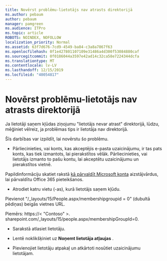 ```yaml
---
title: Novērst problēmu-lietotājs nav atrasts direktorijā
ms.author: pebaum
author: pebaum
manager: pamgreen
ms.audience: ITPro
ms.topic: article
ROBOTS: NOINDEX, NOFOLLOW
localization_priority: Normal
ms.assetid: 63f7d676-7cd9-4549-ba84-c3a8a7867f63
ms.openlocfilehash: 0f1e427801107109e31486a4d300f53084880caf
ms.sourcegitcommit: 0f0186044a3597e42ad14c32ca58e7224344dcfa
ms.translationtype: MT
ms.contentlocale: lv-LV
ms.lasthandoff: 12/15/2019
ms.locfileid: "40054817"
---
```

# <a name="troubleshoot-issue---user-not-found-in-directory"></a>Novērst problēmu-lietotājs nav atrasts direktorijā

Ja lietotāji saņem kļūdas ziņojumu "lietotājs nevar atrast" direktorijā, lūdzu, mēģiniet vēlreiz, ja problēmas tips ir lietotāja nav direktorijā.

Šīs darbības var izpildīt, lai novērstu šo problēmu.

- Pārliecinieties, vai konts, kas akceptējis e-pasta uzaicinājumu, ir tas pats konts, kas tiek izmantots, lai pierakstītos vēlāk. Pārliecinieties, vai lietotājs izmanto to pašu kontu, lai akceptētu uzaicinājumu un pierakstītos vietnē. 

Papildinformāciju skatiet rakstā [kā pārvaldīt Microsoft konta</a> aizstājvārdus, lai pārvaldītu Office 365 pieteikšanos](https://support.microsoft.com/help/12407/microsoft-account-how-to-manage-aliases). 

- Atrodiet katru vietu (-as), kurā lietotājs saņem kļūdu. 

Pievienot "/_layouts/15/People.aspx/membershipgroupid = 0" (dubultā pēdiņas) beigās vietnes URL. 

Piemērs: https://< "Contoso" >. sharepoint.com/_layouts/15/people.aspx/membershipGroupId=0.

- Sarakstā atlasiet lietotāju.

- Lentē noklikšķiniet uz **Noņemt lietotāja atļaujas** . 
-  Pievienojiet lietotāju atpakaļ un atkārtoti nosūtiet uzaicinājumu lietotājam.


